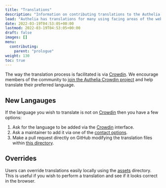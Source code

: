 ```yaml
---
title: "Translations"
description: "Information on contributing translations to the Authelia project."
lead: "Authelia has translations for many using facing areas of the web portal. Contributing to these translations is a very easy process."
date: 2022-03-19T04:53:05+00:00
lastmod: 2022-03-19T04:53:05+00:00
draft: false
images: []
menu:
  contributing:
    parent: "prologue"
weight: 130
toc: true
---
```


The way the translation process is facilitated is via [Crowdin]. We encourage members of the community to
[join the Authelia Crowdin project](https://crwd.in/authelia) and help translate their preferred language.

## New Langauges

If the language you wish to translate is not on [Crowdin] then you have a few options:

1. Ask for the language to be added via the [Crowdin] interface.
2. Ask a maintainer to add it via one of the [contact options](../../information/contact.md).
3. Make a pull request directly on GitHub modifying the translation files within
[this directory](https://github.com/authelia/authelia/tree/master/internal/server/locales).

## Overrides

Users can override translations easily locally using the [assets](../configuration/server.md#locales) directory. This is
useful if you wish to perform a translation and see if it looks correct in the browser.

[Crowdin]: https://crowdin.com/project/authelia
